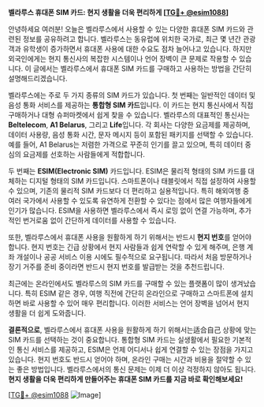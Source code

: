 **벨라루스 휴대폰 SIM 카드: 현지 생활을 더욱 편리하게 [[TG💪+ @esim1088](https://t.me/s/esim1088)]**

안녕하세요 여러분! 오늘은 벨라루스에서 사용할 수 있는 다양한 휴대폰 SIM 카드와 관련된 정보를 공유하려고 합니다. 벨라루스는 동유럽에 위치한 국가로, 최근 몇 년간 관광객과 유학생이 증가하면서 휴대폰 사용에 대한 수요도 점차 늘어나고 있습니다. 하지만 외국인에게는 현지 통신사의 복잡한 시스템이나 언어 장벽이 큰 문제로 작용할 수 있습니다. 이 글에서는 벨라루스에서 휴대폰 SIM 카드를 구매하고 사용하는 방법을 간단히 설명해드리겠습니다.

벨라루스에는 주로 두 가지 종류의 SIM 카드가 있습니다. 첫 번째는 일반적인 데이터 및 음성 통화 서비스를 제공하는 **통합형 SIM 카드**입니다. 이 카드는 현지 통신사에서 직접 구매하거나 대형 슈퍼마켓에서 쉽게 찾을 수 있습니다. 벨라루스의 대표적인 통신사는 **Beltelecom**, **A1 Belarus**, 그리고 **Life**입니다. 각 회사는 다양한 요금제를 제공하며, 데이터 사용량, 음성 통화 시간, 문자 메시지 등이 포함된 패키지를 선택할 수 있습니다. 예를 들어, A1 Belarus는 저렴한 가격으로 꾸준히 인기를 끌고 있으며, 특히 데이터 중심의 요금제를 선호하는 사람들에게 적합합니다.

두 번째는 **ESIM(Electronic SIM)** 카드입니다. ESIM은 물리적 형태의 SIM 카드를 대체하는 디지털 형태의 SIM 카드입니다. 스마트폰이나 태블릿에서 직접 설정하여 사용할 수 있으며, 기존의 물리적 SIM 카드보다 더 편리하고 실용적입니다. 특히 해외여행 중 여러 국가에서 사용할 수 있도록 유연하게 전환할 수 있다는 점에서 많은 여행자들에게 인기가 많습니다. ESIM을 사용하면 벨라루스에서 즉시 로밍 없이 연결 가능하며, 추가적인 번거로움 없이 간단하게 데이터를 사용할 수 있습니다.

또한, 벨라루스에서 휴대폰 사용을 원활하게 하기 위해서는 반드시 **현지 번호**를 얻어야 합니다. 현지 번호는 긴급 상황에서 현지 사람들과 쉽게 연락할 수 있게 해주며, 은행 계좌 개설이나 공공 서비스 이용 시에도 필수적으로 요구됩니다. 따라서 처음 방문하거나 장기 거주를 준비 중이라면 반드시 현지 번호를 발급받는 것을 추천드립니다.

최근에는 온라인에서도 벨라루스의 SIM 카드를 구매할 수 있는 플랫폼이 많이 생겨났습니다. 특히 ESIM 같은 경우, 여행 직전에 간단히 온라인으로 구매하고 스마트폰에 설치하면 바로 사용할 수 있어 매우 편리합니다. 이러한 서비스는 언어 장벽을 넘어서 현지 생활을 더 쉽게 도와줍니다.

**결론적으로**, 벨라루스에서 휴대폰 사용을 원활하게 하기 위해서는适合自己 상황에 맞는 SIM 카드를 선택하는 것이 중요합니다. 통합형 SIM 카드는 실생활에서 필요한 기본적인 통신 서비스를 제공하고, ESIM은 언제 어디서나 쉽게 연결할 수 있는 장점을 가지고 있습니다. 현지 번호도 반드시 얻어야 하며, 온라인 구매는 시간과 비용을 절약할 수 있는 좋은 방법입니다. 벨라루스에서의 통신 문제는 이제 더 이상 걱정하지 않아도 됩니다. **현지 생활을 더욱 편리하게 만들어주는 휴대폰 SIM 카드를 지금 바로 확인해보세요!**

[[TG💪+ @esim1088](https://t.me/s/esim1088) ![Image](https://i.postimg.cc/Y0z9fWf4/image.png)]